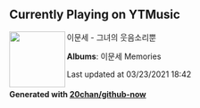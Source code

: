 ## Currently Playing on YTMusic

[<img align="left" width="100" src="https://lh3.googleusercontent.com/bQN1pzwS0hNcc7SOlFhDj9xb6ny4xEwEwecESPsz8ZljpVWtgbZUlhEG_irUd-JXRuLypLjeAl7i-LA5UA">](https://music.youtube.com/watch?v=96JoDlQ8bks)

이문세 - 그녀의 웃음소리뿐

**Albums**: 이문세 Memories

Last updated at 03/23/2021 18:42

#### Generated with [20chan/github-now](https://github.com/20chan/github-now)


<!--
**20chan/20chan** is a ✨ _special_ ✨ repository because its `README.md` (this file) appears on your GitHub profile.

Here are some ideas to get you started:

- 🔭 I’m currently working on ...
- 🌱 I’m currently learning ...
- 👯 I’m looking to collaborate on ...
- 🤔 I’m looking for help with ...
- 💬 Ask me about ...
- 📫 How to reach me: ...
- 😄 Pronouns: ...
- ⚡ Fun fact: ...
-->
